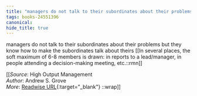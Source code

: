 ```yaml
---
title: "managers do not talk to their subordinates about their problems ..."
tags: books-24551396
canonical: 
hide_title: true
---
```


managers do not talk to their subordinates about their problems but they know how to make the subordinates talk about theirs
[[In several places, the soft maximum of 6-8 members is drawn: in reports to a lead/manager, in people attending a decision-making meeting, etc.::rmn]]


[[_Source_: High Output Management<br>
_Author_: Andrew S. Grove<br>
_More_: [Readwise URL](https://readwise.io/open/478844041){:target="_blank"}
::wrap]]